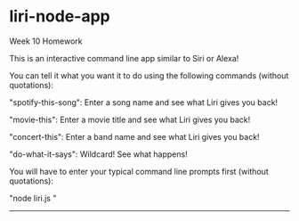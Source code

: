 # liri-node-app
Week 10 Homework

This is an interactive command line app similar to Siri or Alexa!

You can tell it what you want it to do using the following commands (without quotations):

"spotify-this-song": Enter a song name and see what Liri gives you back!

"movie-this": Enter a movie title and see what Liri gives you back!

"concert-this": Enter a band name and see what Liri gives you back!

"do-what-it-says": Wildcard! See what happens!


You will have to enter your typical command line prompts first (without quotations):

"node liri.js <insert command here>"

-----------------------------------------

